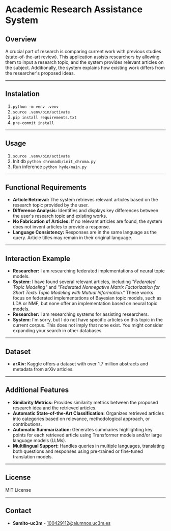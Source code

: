 # Academic Research Assistance System

## Overview
A crucial part of research is comparing current work with previous studies (state-of-the-art review). This application assists researchers by allowing them to input a research topic, and the system provides relevant articles on the subject. Additionally, the system explains how existing work differs from the researcher's proposed ideas.

---

## Instalation
1. ```python -m venv .venv```
2. ```source .venv/bin/activate```
3. ```pip install requirements.txt```
4. ```pre-commit install```

---

## Usage
1. ```source .venv/bin/activate```
2. Init db ```python chromadb/init_chroma.py```
3. Run inference ```python hyde/main.py```

---

## Functional Requirements
- **Article Retrieval:** The system retrieves relevant articles based on the research topic provided by the user.
- **Difference Analysis:** Identifies and displays key differences between the user's research topic and existing works.
- **No Fabrication of Articles:** If no relevant articles are found, the system does not invent articles to provide a response.
- **Language Consistency:** Responses are in the same language as the query. Article titles may remain in their original language.

---

## Interaction Example
- **Researcher:** I am researching federated implementations of neural topic models.
- **System:** I have found several relevant articles, including *"Federated Topic Modeling"* and *"Federated Nonnegative Matrix Factorization for Short Texts Topic Modeling with Mutual Information."* These works focus on federated implementations of Bayesian topic models, such as LDA or NMF, but none offer an implementation based on neural topic models.
- **Researcher:** I am researching systems for assisting researchers.
- **System:** I'm sorry, but I do not have specific articles on this topic in the current corpus. This does not imply that none exist. You might consider expanding your search in other databases.

---

## Dataset
- **arXiv:** Kaggle offers a dataset with over 1.7 million abstracts and metadata from arXiv articles.

---

## Additional Features
- **Similarity Metrics:** Provides similarity metrics between the proposed research idea and the retrieved articles.
- **Automatic State-of-the-Art Classification:** Organizes retrieved articles into categories based on relevance, methodological approach, or contributions.
- **Automatic Summarization:** Generates summaries highlighting key points for each retrieved article using Transformer models and/or large language models (LLMs).
- **Multilingual Support:**  Handles queries in multiple languages, translating both questions and responses using pre-trained or fine-tuned translation models.

---

## License
MIT License

---

## Contact
- **Samito-uc3m** - 100429112@alumnos.uc3m.es
